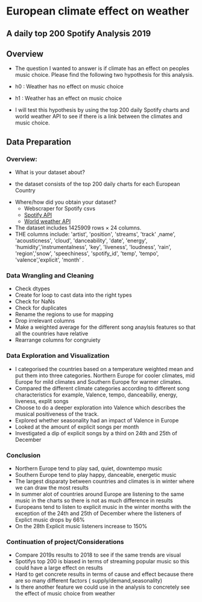# European climate effect on weather
## A daily top 200 Spotify Analysis 2019


## Overview

* The question I wanted to answer is if climate has an effect on peoples music choice. Please find the following two hypothesis for this analysis. 

* h0 : Weather has no effect on music choice 
* h1 : Weather has an effect on music choice 
* I will test this hypothesis by using the top 200 daily Spotify charts and world weather API to see if there is a link between the climates and music choice. 

## Data Preparation

### Overview:

* What is your dataset about?
- the dataset consists of the top 200 daily charts for each European Country 
* Where/how did you obtain your dataset?
	* Webscraper for Spotify csvs
	* [Spotify API](https://developer.spotify.com/documentation/web-api/)
    * [World weather API](https://www.worldweatheronline.com/developer/api/)
* The dataset includes 1425909 rows × 24 columns.
* THE columns include: 'artist', 'position', 'streams', 'track' ,name', 'acousticness', 'cloud', 'danceability', 'date', 'energy', 'humidity','instrumentalness', 'key', 'liveness', 'loudness', 'rain', 'region','snow', 'speechiness', 'spotify_id', 'temp', 'tempo', 'valence','explicit', 'month'
.

### Data Wrangling and Cleaning

* Check dtypes
* Create for loop to cast data into the right types
* Check for NaNs
* Check for duplicates
* Rename the regions to use for mapping
* Drop irrelevant columns
* Make a weighted average for the different song anaylsis features so that all the countries have relative 
* Rearrange columns for congruiety


### Data Exploration and Visualization

* I categorised the countries based on a temperature weighted mean and put them into three categories. Northern Europe for cooler climates, mid Europe for mild climates and Southern Europe for warmer climates.
* Compared the different climate categories according to different song characteristics for example, Valence, tempo, danceabiliy, energy, liveness, explit songs
* Choose to do a deeper exploration into Valence which describes the musical positiveness of the track. 
* Explored whether seasonality had an impact of Valence in Europe
* Looked at the amount of explicit songs per month
* Investigated a dip of explicit songs by a third on 24th and 25th of December




### Conclusion

* Northern Europe tend to play sad, quiet, downtempo music
* Southern Europe tend to play happy, danceable, energetic music 
* The largest disparaty between countries and climates is in winter where we can draw the most results
* In summer alot of countries around Europe are listening to the same music in the charts so there is not as much difference in results
* Europeans tend to listen to explicit music in the winter months with the exception of the 24th and 25th of December where the listeners of Explict music drops by 66%
* On the 28th Explicit music listeners increase to 150% 


### Continuation of project/Considerations 

* Compare 2019s results to 2018 to see if the same trends are visual
* Spotifys top 200 is biased in terms of streaming popular music so this could have a large effect on results
* Hard to get concrete results in terms of cause and effect because there are so many different factors ( supply/demand,seasonality)
* Is there another feature we could use in the analysis to concretely see the effect of music choice from weather


